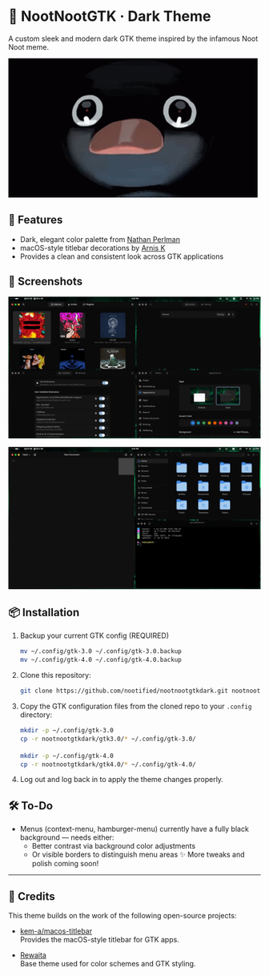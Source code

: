 # 🐧 NootNootGTK · Dark Theme

A custom sleek and modern dark GTK theme inspired by the infamous Noot Noot meme.

![NootNoot Meme](https://github.com/nootified/nootnootgtkdark/blob/main/images/meme.gif)



## 🎨 Features

- Dark, elegant color palette from [Nathan Perlman](https://github.com/SwordPuffin/Rewaita)
- macOS-style titlebar decorations by [Arnis K](https://github.com/kem-a/macos-titlebar)
- Provides a clean and consistent look across GTK applications



## 📸 Screenshots

![Preview1](https://github.com/nootified/nootnootgtkdark/blob/main/images/Showcase1.png)

![Preview1](https://github.com/nootified/nootnootgtkdark/blob/main/images/Showcase2.png)



## 📦 Installation

1. Backup your current GTK config (REQUIRED)
   ```sh
   mv ~/.config/gtk-3.0 ~/.config/gtk-3.0.backup
   mv ~/.config/gtk-4.0 ~/.config/gtk-4.0.backup
   ```
2. Clone this repository:
   ```sh
   git clone https://github.com/nootified/nootnootgtkdark.git nootnootgtkdark
   ```
3. Copy the GTK configuration files from the cloned repo to your `.config` directory:
   ```sh
   mkdir -p ~/.config/gtk-3.0
   cp -r nootnootgtkdark/gtk3.0/* ~/.config/gtk-3.0/

   mkdir -p ~/.config/gtk-4.0
   cp -r nootnootgtkdark/gtk4.0/* ~/.config/gtk-4.0/
   ```
4. Log out and log back in to apply the theme changes properly.



## 🛠️ To-Do

- Menus (context-menu, hamburger-menu) currently have a fully black background — needs either:
    - Better contrast via background color adjustments
    - Or visible borders to distinguish menu areas
✨ More tweaks and polish coming soon!

---

## 🧩 Credits

This theme builds on the work of the following open-source projects:

- [kem-a/macos-titlebar](https://github.com/kem-a/macos-titlebar)  
  Provides the macOS-style titlebar for GTK apps.

- [Rewaita](https://github.com/SwordPuffin/Rewaita)  
  Base theme used for color schemes and GTK styling.
